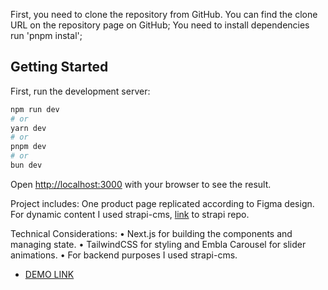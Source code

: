 First, you need to clone the repository from GitHub. You can find the clone URL on the repository page on GitHub; You need to install dependencies run 'pnpm instal';

## Getting Started

First, run the development server:

```bash
npm run dev
# or
yarn dev
# or
pnpm dev
# or
bun dev
```

Open [http://localhost:3000](http://localhost:3000) with your browser to see the result.

Project includes: One product page replicated according to Figma design. For dynamic content I used strapi-cms, [link](https://github.com/ViktorAfk/strapi-cms) to strapi repo.

Technical Considerations:
 • Next.js for building the components and managing state.
 • TailwindCSS for styling and Embla Carousel for slider animations.
 • For backend purposes I used strapi-cms.

 - [DEMO LINK](https://byteex-test.vercel.app/) 
